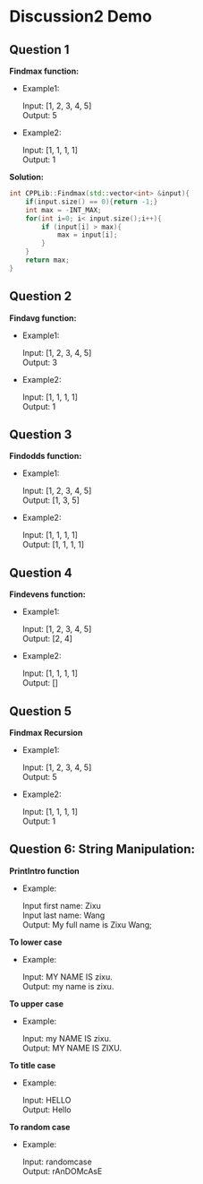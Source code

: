 
# Discussion2 Demo

## Question 1 

**Findmax function:**

- Example1: 

  Input: [1, 2, 3, 4, 5]\
  Output: 5

- Example2:

  Input: [1, 1, 1, 1]\
  Output: 1

**Solution:** 
```cpp
int CPPLib::Findmax(std::vector<int> &input){
    if(input.size() == 0){return -1;}
    int max = -INT_MAX;
    for(int i=0; i< input.size();i++){
        if (input[i] > max){
            max = input[i];
        }
    }
    return max;
}
```

## Question 2 

**Findavg function:**

- Example1: 

  Input: [1, 2, 3, 4, 5]\
  Output: 3

- Example2:

  Input: [1, 1, 1, 1]\
  Output: 1


## Question 3 

**Findodds function:**

- Example1: 

  Input: [1, 2, 3, 4, 5]\
  Output: [1, 3, 5]

- Example2:

  Input: [1, 1, 1, 1]\
  Output: [1, 1, 1, 1]


## Question 4

**Findevens function:**

- Example1: 

  Input: [1, 2, 3, 4, 5]\
  Output: [2, 4]

- Example2:

  Input: [1, 1, 1, 1]\
  Output: []


## Question 5
**Findmax Recursion**

- Example1: 

  Input: [1, 2, 3, 4, 5]\
  Output: 5

- Example2:

  Input: [1, 1, 1, 1]\
  Output: 1

## Question 6: String Manipulation:

**PrintIntro function**
- Example:

  Input first name: Zixu\
  Input last name: Wang\
  Output: My full name is Zixu Wang;

**To lower case**
- Example:

  Input: MY NAME IS zixu.\
  Output: my name is zixu.

**To upper case**
- Example:

  Input: my NAME IS zixu.\
  Output: MY NAME IS ZIXU.

**To title case**
- Example:

  Input: HELLO\
  Output: Hello

**To random case**
- Example:

  Input: randomcase\
  Output: rAnDOMcAsE
